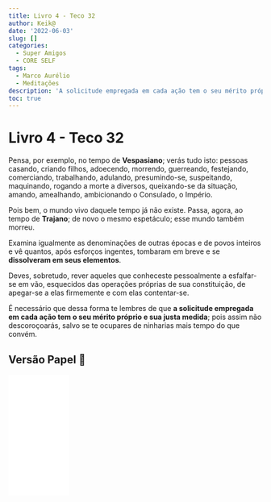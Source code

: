 ```yaml
---
title: Livro 4 - Teco 32
author: Keik@
date: '2022-06-03'
slug: []
categories:
  - Super Amigos
  - CORE SELF
tags:
  - Marco Aurélio
  - Meditações
description: 'A solicitude empregada em cada ação tem o seu mérito próprio e sua justa medida'
toc: true
---
```


# Livro 4 - Teco 32

Pensa, por exemplo, no tempo de **Vespasiano**; verás tudo isto: pessoas casando, criando filhos, adoecendo, morrendo, guerreando, festejando, comerciando, trabalhando, adulando, presumindo-se, suspeitando, maquinando, rogando a morte a diversos, queixando-se da situação, amando, amealhando, ambicionando o Consulado, o Império. 

Pois bem, o mundo vivo daquele tempo já não existe. Passa, agora, ao tempo de **Trajano**; de novo o mesmo espetáculo; esse mundo também morreu.

Examina igualmente as denominações de outras épocas e de povos inteiros e vê quantos, após esforços ingentes, tombaram em breve e se **dissolveram em seus elementos**. 

Deves, sobretudo, rever aqueles que conheceste pessoalmente a esfalfar-se em vão, esquecidos das operações próprias de sua constituição, de apegar-se a elas firmemente e com elas contentar-se. 

É necessário que dessa forma te lembres de que **a solicitude empregada em cada ação tem o seu mérito próprio e sua justa medida**; pois assim não descoroçoarás, salvo se te ocupares de ninharias mais tempo do que convém.


## Versão Papel :book:
<iframe style="width:120px;height:240px;" marginwidth="0" marginheight="0" scrolling="no" frameborder="0" src="//ws-na.amazon-adsystem.com/widgets/q?ServiceVersion=20070822&OneJS=1&Operation=GetAdHtml&MarketPlace=BR&source=ss&ref=as_ss_li_til&ad_type=product_link&tracking_id=mundodekeika-20&language=pt_BR&marketplace=amazon&region=BR&placement=B092FVY4BB&asins=B092FVY4BB&linkId=37c5ec14221f61f811029aa88b520891&show_border=true&link_opens_in_new_window=true"></iframe>